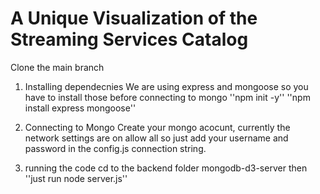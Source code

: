 # A Unique Visualization of the Streaming Services Catalog
Clone the main branch


1. Installing dependecnies 
We are using express and mongoose so you have to install those before connecting to mongo 
''npm init -y''
''npm install express mongoose''

2. Connecting to Mongo 
Create your mongo acocunt, currently the network settings are on allow all so just add your username and password in the config.js connection string. 

3. running the code 
cd to the backend folder mongodb-d3-server 
then 
''just run node server.js''


